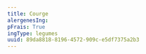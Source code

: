 ```yaml
---
title: Courge
alergenesIng:
pFrais: True
ingType: legumes
uuid: 89da8818-8196-4572-909c-e5df7375a2b3
---
```

